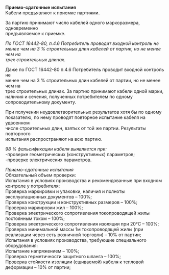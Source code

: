 <strong>Приемо-сдаточные испытания</strong><br>
Кабели предъявляют к приемке партиями.<br>

За партию принимают число кабелей одного маркоразмера, одновременно<br>
предъявляемое к приемке.<br>

<em>По ГОСТ 16442-80, п.4.6 Потребитель проводит входной контроль не<br>
менее чем на 3 % строительных длин кабелей от партии, но не менее чем на<br>
трех строительных длинах.</em><br>

Даже по ГОСТ 16442-80 п.4.6 Потребитель проводит входной контроль не<br>
менее чем на 3 % строительных длин кабелей от партии, но не менее чем на<br>
трех строительных длинах. За партию принимают кабели одной марки,<br>
наличия и сечения, полученных потребителем по одному<br>
сопроводительному документу.<br>

При получении неудовлетворительных результатов хотя бы по одному<br>
показателю, по нему проводят повторное испытание кабеля на удвоенном<br>
числе строительных длин, взятых от той же партии. Результаты повторного<br>
испытания распространяют на всю партию.<br>

<em>98 % фальсификации кабеля выявляется при:</em><br>
-проверке геометрических (конструктивных) параметров;<br>
-проверке электрических параметров.<br>

<em>Приемо-сдаточные испытания</em><br>
Обязательный объем проверки:<br>
Испытания в условиях производства и рекомендованные при входном контроле у потребителя:<br>
Проверка маркировки и упаковки, наличия и полноты эксплуатационных документов – 100%;<br>
Проверка конструкции и конструктивных размеров – 100%;<br>
Проверка маркировки жил – 100%;<br>
Проверка электрического сопротивления токопроводящей жилы постоянным током – 100%;<br>
Проверка электрического сопротивления изоляции при 20°C – 100%;<br>
Проверка минимальной массы 1м токопроводящей жилы (при реализации через сеть розничной торговли) – 10% от партии;<br>
Испытания в условиях производства, требующие специального оборудования:<br>
Испытание напряжением – 100%;<br>
Проверка герметичности защитного шланга – 100%;<br>
Проверка стойкости изоляции (сшиваемой) кабеля к тепловой деформации – 10% от партии;<br>
